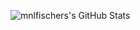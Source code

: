 ![mnlfischers's GitHub Stats](https://github-readme-stats.vercel.app/api?username=mnlfischer&show_icons=true&count_private=true)
